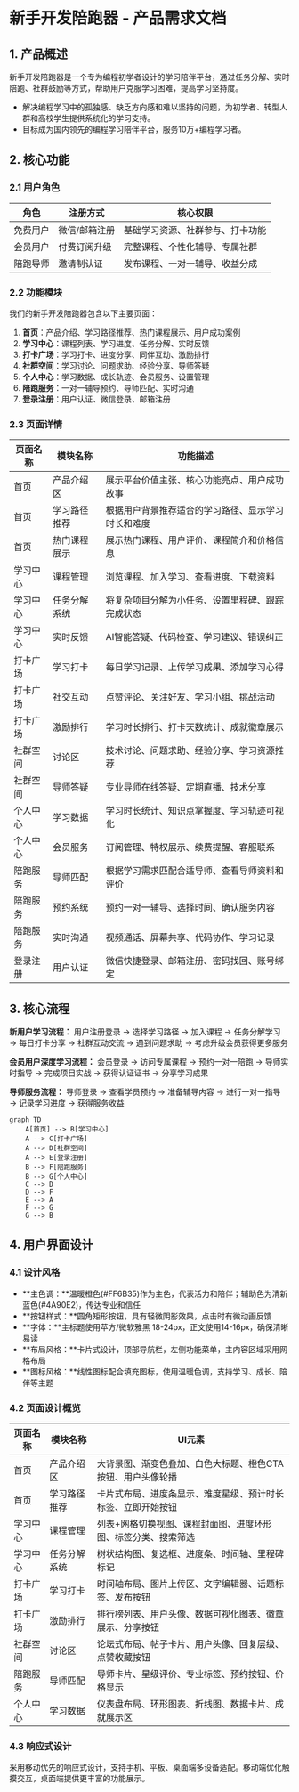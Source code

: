 # 新手开发陪跑器 - 产品需求文档

## 1. 产品概述
新手开发陪跑器是一个专为编程初学者设计的学习陪伴平台，通过任务分解、实时陪跑、社群鼓励等方式，帮助用户克服学习困难，提高学习坚持度。
- 解决编程学习中的孤独感、缺乏方向感和难以坚持的问题，为初学者、转型人群和高校学生提供系统化的学习支持。
- 目标成为国内领先的编程学习陪伴平台，服务10万+编程学习者。

## 2. 核心功能

### 2.1 用户角色
| 角色 | 注册方式 | 核心权限 |
|------|----------|----------|
| 免费用户 | 微信/邮箱注册 | 基础学习资源、社群参与、打卡功能 |
| 会员用户 | 付费订阅升级 | 完整课程、个性化辅导、专属社群 |
| 陪跑导师 | 邀请制认证 | 发布课程、一对一辅导、收益分成 |

### 2.2 功能模块
我们的新手开发陪跑器包含以下主要页面：
1. **首页**：产品介绍、学习路径推荐、热门课程展示、用户成功案例
2. **学习中心**：课程列表、学习进度、任务分解、实时反馈
3. **打卡广场**：学习打卡、进度分享、同伴互动、激励排行
4. **社群空间**：学习讨论、问题求助、经验分享、导师答疑
5. **个人中心**：学习数据、成长轨迹、会员服务、设置管理
6. **陪跑服务**：一对一辅导预约、导师匹配、实时沟通
7. **登录注册**：用户认证、微信登录、邮箱注册

### 2.3 页面详情
| 页面名称 | 模块名称 | 功能描述 |
|----------|----------|----------|
| 首页 | 产品介绍区 | 展示平台价值主张、核心功能亮点、用户成功故事 |
| 首页 | 学习路径推荐 | 根据用户背景推荐适合的学习路径、显示学习时长和难度 |
| 首页 | 热门课程展示 | 展示热门课程、用户评价、课程简介和价格信息 |
| 学习中心 | 课程管理 | 浏览课程、加入学习、查看进度、下载资料 |
| 学习中心 | 任务分解系统 | 将复杂项目分解为小任务、设置里程碑、跟踪完成状态 |
| 学习中心 | 实时反馈 | AI智能答疑、代码检查、学习建议、错误纠正 |
| 打卡广场 | 学习打卡 | 每日学习记录、上传学习成果、添加学习心得 |
| 打卡广场 | 社交互动 | 点赞评论、关注好友、学习小组、挑战活动 |
| 打卡广场 | 激励排行 | 学习时长排行、打卡天数统计、成就徽章展示 |
| 社群空间 | 讨论区 | 技术讨论、问题求助、经验分享、学习资源推荐 |
| 社群空间 | 导师答疑 | 专业导师在线答疑、定期直播、技术分享 |
| 个人中心 | 学习数据 | 学习时长统计、知识点掌握度、学习轨迹可视化 |
| 个人中心 | 会员服务 | 订阅管理、特权展示、续费提醒、客服联系 |
| 陪跑服务 | 导师匹配 | 根据学习需求匹配合适导师、查看导师资料和评价 |
| 陪跑服务 | 预约系统 | 预约一对一辅导、选择时间、确认服务内容 |
| 陪跑服务 | 实时沟通 | 视频通话、屏幕共享、代码协作、学习记录 |
| 登录注册 | 用户认证 | 微信快捷登录、邮箱注册、密码找回、账号绑定 |

## 3. 核心流程

**新用户学习流程：**
用户注册登录 → 选择学习路径 → 加入课程 → 任务分解学习 → 每日打卡分享 → 社群互动交流 → 遇到问题求助 → 考虑升级会员获得更多服务

**会员用户深度学习流程：**
会员登录 → 访问专属课程 → 预约一对一陪跑 → 导师实时指导 → 完成项目实战 → 获得认证证书 → 分享学习成果

**导师服务流程：**
导师登录 → 查看学员预约 → 准备辅导内容 → 进行一对一指导 → 记录学习进度 → 获得服务收益

```mermaid
graph TD
    A[首页] --> B[学习中心]
    A --> C[打卡广场]
    A --> D[社群空间]
    A --> E[登录注册]
    B --> F[陪跑服务]
    B --> G[个人中心]
    C --> D
    D --> F
    E --> A
    F --> G
    G --> B
```

## 4. 用户界面设计

### 4.1 设计风格
- **主色调：**温暖橙色(#FF6B35)作为主色，代表活力和陪伴；辅助色为清新蓝色(#4A90E2)，传达专业和信任
- **按钮样式：**圆角矩形按钮，具有轻微阴影效果，点击时有微动画反馈
- **字体：**主标题使用苹方/微软雅黑 18-24px，正文使用14-16px，确保清晰易读
- **布局风格：**卡片式设计，顶部导航栏，左侧功能菜单，主内容区域采用网格布局
- **图标风格：**线性图标配合填充图标，使用温暖色调，支持学习、成长、陪伴等主题

### 4.2 页面设计概览

| 页面名称 | 模块名称 | UI元素 |
|----------|----------|--------|
| 首页 | 产品介绍区 | 大背景图、渐变色叠加、白色大标题、橙色CTA按钮、用户头像轮播 |
| 首页 | 学习路径推荐 | 卡片式布局、进度条显示、难度星级、预计时长标签、立即开始按钮 |
| 学习中心 | 课程管理 | 列表+网格切换视图、课程封面图、进度环形图、标签分类、搜索筛选 |
| 学习中心 | 任务分解系统 | 树状结构图、复选框、进度条、时间轴、里程碑标记 |
| 打卡广场 | 学习打卡 | 时间轴布局、图片上传区、文字编辑器、话题标签、发布按钮 |
| 打卡广场 | 激励排行 | 排行榜列表、用户头像、数据可视化图表、徽章展示、分享按钮 |
| 社群空间 | 讨论区 | 论坛式布局、帖子卡片、用户头像、回复层级、点赞收藏按钮 |
| 陪跑服务 | 导师匹配 | 导师卡片、星级评价、专业标签、预约按钮、价格显示 |
| 个人中心 | 学习数据 | 仪表盘布局、环形图表、折线图、数据卡片、成就展示区 |

### 4.3 响应式设计
采用移动优先的响应式设计，支持手机、平板、桌面端多设备适配。移动端优化触摸交互，桌面端提供更丰富的功能展示。